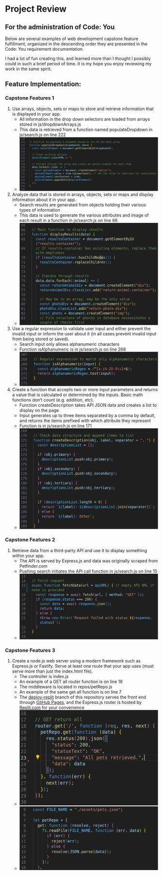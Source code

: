 # Project Review

## For the administration of Code: You

Below are several examples of web development capstone feature fulfillment, organized in the descending order they are presented in the Code: You requirement documentation.

I had a lot of fun creating this, and learned more than I thought I possibly could in such a brief period of time. It is my hope you enjoy reviewing my work in the same spirit.

## Feature Implementation:

### Capstone Features 1

1. Use arrays, objects, sets or maps to store and retrieve information that is displayed in your app.
    - All information in the drop down selectors are loaded from arrays stored in js/dropdownArrays.js
    - This data is retrieved from a function named populateDropdown in js/search.js on line 222
    - ![feature_1-1](./assets/feature_1-1.png)
2. Analyze data that is stored in arrays, objects, sets or maps and display information about it in your app.
    - Search results are generated from objects holding their various types of information
    - This data is used to generate the various attributes and image of each result in a function in js/search.js on line 66
    - ![feature_1-2](./assets/feature_1-2.png)
3. Use a regular expression to validate user input and either prevent the invalid input or inform the user about it (in all cases prevent invalid input from being stored or saved).
    - Search input only allows alphanumeric characters
    - Function isAlphanumeric is in js/search.js on line 268
    - ![feature_1-3](./assets/feature_1-3.png)
4. Create a function that accepts two or more input parameters and returns a value that is calculated or determined by the inputs.  Basic math functions don’t count (e.g. addition, etc).
    - Function createDescription takes API JSON data and creates a list to display on the page
    - Input generates up to three items separated by a comma by default, and returns the items prefixed with which attribute they represent
    - Function is in js/search.js on line 171
    - ![feature_1-4](./assets/feature_1-4.png)

### Capstone Features 2

1. Retrieve data from a third-party API and use it to display something within your app.
    - The API is served by Express.js and data was originally scraped from Petfinder.com
    - Pushing search initiates the API call function in js/search.js on line 15
    - ![feature_2-1](./assets/feature_2-1.png)

### Capstone Features 3

1. Create a node.js web server using a modern framework such as Express.js or Fastify.  Serve at least one route that your app uses (must serve more than just the index.html file).
    - The controller is index.js
    - An example of a GET all router function is on line 18
    - The middleware is located in repos/petRepo.js
    - An example of the same get all function is on line 7
    - The [deploy-replit](https://github.com/keith-flynn/pet-adoption-website/tree/deploy-replit) branch of this repository serves the front end through [GitHub Pages](https://keith-flynn.github.io/pet-adoption-website/), and the Express.js router is hosted by [Replit.com](https://replit.com/) for your convenience 
    - ![feature_3-1.1](./assets/feature_3-1.1.png)
    - ![feature_3-1.2](./assets/feature_3-1.2.png)    
